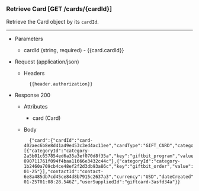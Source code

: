 ### Retrieve Card [GET /cards/{cardId}]
Retrieve the Card object by its `cardId`. 

---
+ Parameters 
    + cardId (string, required) - {{card.cardId}}

+ Request (application/json)
    + Headers
    
            {{header.authorization}}

+ Response 200

    + Attributes 
        + card (Card)

    + Body
        
            {"card":{"cardId":"card-402aec6b8e8d41a49e453c3ed4ac11ee","cardType":"GIFT_CARD","categories":[{"categoryId":"category-2a5b01c657854ed6a35a3ef070d8f35a","key":"giftbit_program","value":"program-090711761f094f4baa11666e3432c44c"},{"categoryId":"category-1b2460a709cb4ce48ef2f2d3db93a86c","key":"giftbit_order","value":"2018-01-25"}],"contactId":"contact-6e8a485db7cd45ce84d8b7915c2637a3","currency":"USD","dateCreated":"2018-01-25T01:08:28.546Z","userSuppliedId":"giftcard-3asfd34a"}}
